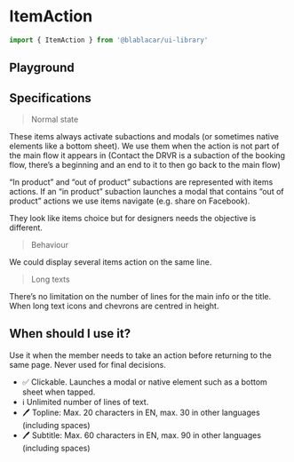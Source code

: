 # ItemAction

```js
import { ItemAction } from '@blablacar/ui-library'
```

## Playground

<!-- STORY -->

## Specifications

> Normal state

These items always activate subactions and modals (or sometimes native elements like a bottom sheet). We use them when the action is not part of the main flow it appears in (Contact the DRVR is a subaction of the booking flow, there’s a beginning and an end to it to then go back to the main flow)

“In product” and “out of product” subactions are represented with items actions.
If an “in product” subaction launches a modal that contains “out of product” actions we use items navigate (e.g. share on Facebook).

They look like items choice but for designers needs the objective is different.

> Behaviour

We could display several items action on the same line.

> Long texts

There’s no limitation on the number of lines for the main info or the title.
When long text icons and chevrons are centred in height.


## When should I use it?

Use it when the member needs to take an action before returning to the same page.
Never used for final decisions.

- ✅ Clickable. Launches a modal or native element such as a bottom sheet when tapped.
- ℹ️ Unlimited number of lines of text.
- 🖊 Topline: Max. 20 characters in EN, max. 30 in other 	languages (including spaces)
- 🖊 Subtitle: Max. 60 characters in EN, max. 90 in other 	languages (including spaces)
